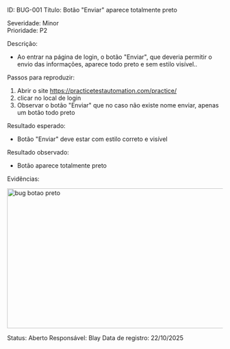ID: BUG-001
Título: Botão "Enviar" aparece totalmente preto

Severidade: Minor         
Prioridade: P2   

Descrição:
- Ao entrar na página de login, o botão "Enviar", que deveria permitir o envio das informações, aparece todo preto e sem estilo visível..

Passos para reproduzir:
1. Abrir o site https://practicetestautomation.com/practice/
2. clicar no local de login
3. Observar o botão "Enviar" que no caso não existe nome enviar, apenas um botão todo preto

Resultado esperado:
- Botão "Enviar" deve estar com estilo correto e visível 

Resultado observado:
- Botão aparece totalmente preto


Evidências:

<img width="751" height="327" alt="bug botao preto" src="https://github.com/user-attachments/assets/f35768cc-c728-4cbe-a8b9-d27cb2d4d679" />


Status: Aberto
Responsável: Blay
Data de registro: 22/10/2025
